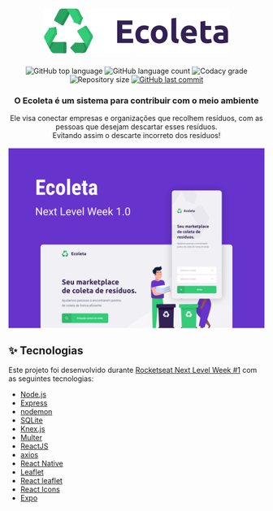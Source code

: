 <h1 align="center">
   <img src="web/src/assets/logo.svg"/>
</h1>  

<p align="center">
  <img alt="GitHub top language" src="https://img.shields.io/github/languages/top/dellgarcia/ecoleta.svg">
  
  <img alt="GitHub language count" src="https://img.shields.io/github/languages/count/dellgarcia/ecoleta.svg">
  
  <a src="https://app.codacy.com/manual/DellGarcia/Ecoleta?utm_source=github.com&utm_medium=referral&utm_content=DellGarcia/Ecoleta&utm_campaign=Badge_Grade_Dashboard">
    <img src="https://api.codacy.com/project/badge/Grade/8928dde494b042268f5030bdfef637e4" alt="Codacy grade"/>
  </a>
  
  <img alt="Repository size" src="https://img.shields.io/github/repo-size/dellgarcia/ecoleta.svg">
  <a href="https://github.com/dellgarcia/ecoleta/commits/master">
    <img alt="GitHub last commit" src="https://img.shields.io/github/last-commit/dellgarcia/ecoleta.svg">
  </a>
  
</p>

<h3 align="center">O Ecoleta é um sistema para contribuir com o meio ambiente</h3>

<p align="center">
   Ele visa conectar empresas e organizações que recolhem resíduos, com as pessoas que desejam descartar esses resíduos.<br>
   Evitando assim o descarte incorreto dos resíduos! <br>
   <br>
   
   <img src="screens/capa.png" alt="Capa da aplicacão" width="600px">
</p>   

## :sparkles: Tecnologias

Este projeto foi desenvolvido durante [Rocketseat Next Level Week #1](https://rocketseat.com.br) com as seguintes tecnologias:

-  [Node.js](https://nodejs.org/pt-br/)
-  [Express](https://expressjs.com/)
-  [nodemon](https://github.com/remy/nodemon)
-  [SQLite](https://www.sqlite.org/index.html)
-  [Knex.js](http://knexjs.org)
-  [Multer](https://github.com/expressjs/multer)
-  [ReactJS](https://reactjs.org/)
-  [axios](https://github.com/axios/axios)
-  [React Native](http://facebook.github.io/react-native/)
-  [Leaflet](https://leafletjs.com/)
-  [React leaflet](https://react-leaflet.js.org/)
-  [React Icons](https://react-icons.github.io/react-icons/)
-  [Expo](https://expo.io/)
